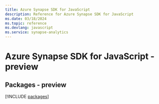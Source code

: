 ```yaml
---
title: Azure Synapse SDK for JavaScript
description: Reference for Azure Synapse SDK for JavaScript
ms.date: 03/18/2024
ms.topic: reference
ms.devlang: javascript
ms.service: synapse-analytics
---
```

# Azure Synapse SDK for JavaScript - preview
## Packages - preview
[!INCLUDE [packages](synapse-index.md)]